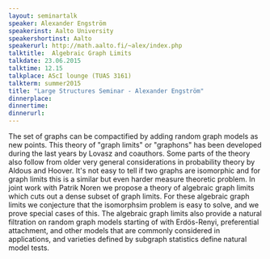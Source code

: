 ```yaml
---
layout: seminartalk
speaker: Alexander Engström
speakerinst: Aalto University
speakershortinst: Aalto
speakerurl: http://math.aalto.fi/~alex/index.php
talktitle:  Algebraic Graph Limits
talkdate: 23.06.2015
talktime: 12.15
talkplace: AScI lounge (TUAS 3161)
talkterm: summer2015
title: "Large Structures Seminar - Alexander Engström"
dinnerplace: 
dinnertime: 
dinnerurl: 
---
```

The set of graphs can be compactified by adding random graph models as new points. This theory of "graph limits" or "graphons" has been developed during the last years by Lovasz and coauthors. Some parts of the theory also follow from older very general considerations in probability theory by Aldous and Hoover. It's not easy to tell if two graphs are isomorphic and for graph limits this is a similar but even harder measure theoretic problem. In joint work with Patrik Noren we propose a theory of algebraic graph limits which cuts out a dense subset of graph limits. For these algebraic graph limits we conjecture that the isomorphsim problem is easy to solve, and we prove special cases of this. The algebraic graph limits also provide a natural filtration on random graph models starting of with Erdös-Renyi, preferential attachment, and other models that are commonly considered in applications, and varieties defined by subgraph statistics define natural model tests.
